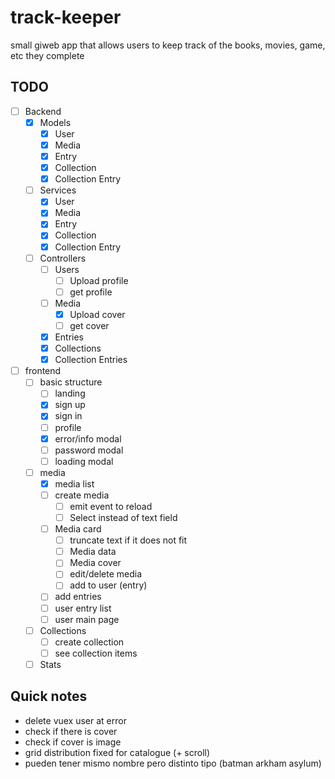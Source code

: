 # track-keeper
small giweb app that allows users to keep track of the books, movies, game, etc they complete

## TODO
- [ ] Backend
    - [x] Models
        - [x] User
        - [x] Media
        - [x] Entry
        - [x] Collection
        - [x] Collection Entry

    - [ ] Services
        - [x] User
        - [x] Media
        - [x] Entry
        - [x] Collection
        - [x] Collection Entry

    - [ ] Controllers
        - [ ] Users
            - [ ] Upload profile
            - [ ] get profile
        - [ ] Media
            - [x] Upload cover
            - [ ] get cover
        - [x] Entries
        - [x] Collections
        - [x] Collection Entries

- [ ] frontend
    - [ ] basic structure 
        - [ ] landing
        - [x] sign up
        - [x] sign in
        - [ ] profile
        - [x] error/info modal
        - [ ] password modal
        - [ ] loading modal

    - [ ] media
        - [x] media list
        - [ ] create media
            - [ ] emit event to reload
            - [ ] Select instead of text field
        - [ ] Media card
            - [ ] truncate text if it does not fit
            - [ ] Media data
            - [ ] Media cover
            - [ ] edit/delete media
            - [ ] add to user (entry)
        - [ ] add entries
        - [ ] user entry list
        - [ ] user main page
    
    - [ ] Collections
        - [ ] create collection
        - [ ] see collection items

    - [ ] Stats

## Quick notes
- delete vuex user at error
- check if there is cover
- check if cover is image
- grid distribution fixed for catalogue (+ scroll)
- pueden tener mismo nombre pero distinto tipo (batman arkham asylum)